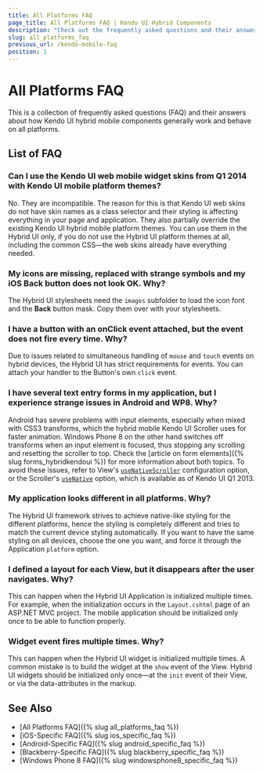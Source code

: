 ```yaml
---
title: All Platforms FAQ
page_title: All Platforms FAQ | Kendo UI Hybrid Components
description: "Check out the frequently asked questions and their answers about how Kendo UI hybrid components generally work and behave on all platforms."
slug: all_platforms_faq
previous_url: /kendo-mobile-faq
position: 1
---
```


# All Platforms FAQ

This is a collection of frequently asked questions (FAQ) and their answers about how Kendo UI hybrid mobile components generally work and behave on all platforms.

## List of FAQ

### Can I use the Kendo UI web mobile widget skins from Q1 2014 with Kendo UI mobile platform themes?

No. They are incompatible. The reason for this is that Kendo UI web skins do not have skin names as a class selector and their styling is affecting everything in your page and application. They also partially override the existing Kendo UI hybrid mobile platform themes. You can use them in the Hybrid UI only, if you do not use the Hybrid UI platform themes at all, including the common CSS&mdash;the web skins already have everything needed.

### My icons are missing, replaced with strange symbols and my iOS Back button does not look OK. Why?

The Hybrid UI stylesheets need the `images` subfolder to load the icon font and the **Back** button mask. Copy them over with your stylesheets.

### I have a button with an onClick event attached, but the event does not fire every time. Why?

Due to issues related to simultaneous handling of `mouse` and `touch` events on hybrid devices, the Hybrid UI has strict requirements for events. You can attach your handler to the Button's own `click` event.

### I have several text entry forms in my application, but I experience strange issues in Android and WP8. Why?

Android has severe problems with input elements, especially when mixed with CSS3 transforms, which the hybrid mobile Kendo UI Scroller uses for faster animation. Windows Phone 8 on the other hand switches off transforms when an input element is focused, thus stopping any scrolling and resetting the scroller to top. Check the [article on form elements]({% slug forms_hybridkendoui %}) for more information about both topics. To avoid these issues, refer to View's [`useNativeScroller`](/api/javascript/mobile/ui/view/configuration/usenativescrolling) configuration option, or the Scroller's [`useNative`](/api/javascript/mobile/ui/scroller/configuration/usenative) option, which is available as of Kendo UI Q1 2013.

### My application looks different in all platforms. Why?

The Hybrid UI framework strives to achieve native-like styling for the different platforms, hence the styling is completely different and tries to match the current device styling automatically. If you want to have the same styling on all devices, choose the one you want, and force it through the Application `platform` option.

### I defined a layout for each View, but it disappears after the user navigates. Why?

This can happen when the Hybrid UI Application is initialized multiple times. For example, when the initialization occurs in the `Layout.cshtml` page of an ASP.NET MVC project. The mobile application should be initialized only once to be able to function properly.

### Widget event fires multiple times. Why?

This can happen when the Hybrid UI widget is initialized multiple times. A common mistake is to build the widget at the `show` event of the View. Hybrid UI widgets should be initialized only once&mdash;at the `init` event of their View, or via the data-attributes in the markup.

## See Also

* [All Platforms FAQ]({% slug all_platforms_faq %})
* [iOS-Specific FAQ]({% slug ios_specific_faq %})
* [Android-Specific FAQ]({% slug android_specific_faq %})
* [Blackberry-Specific FAQ]({% slug blackberry_specific_faq %})
* [Windows Phone 8 FAQ]({% slug windowsphone8_specific_faq %})
